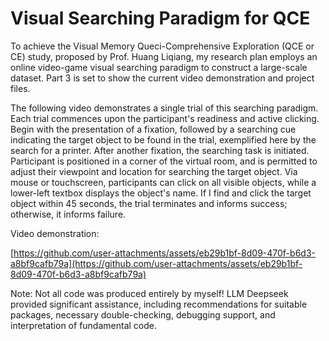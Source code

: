 # Visual Searching Paradigm for QCE

To achieve the Visual Memory Queci-Comprehensive Exploration (QCE or CE) study, proposed by Prof. Huang Liqiang, my research plan employs an online video-game visual searching paradigm to construct a large-scale dataset. Part 3 is set to show the current video demonstration and project files.

The following video demonstrates a single trial of this searching paradigm. Each trial commences upon the participant's readiness and active clicking. Begin with the presentation of a fixation, followed by a searching cue indicating the target object to be found in the trial, exemplified here by the search for a printer. After another fixation, the searching task is initiated. Participant is positioned in a corner of the virtual room, and is permitted to adjust their viewpoint and location for searching the target object. Via mouse or touchscreen, participants can click on all visible objects, while a lower-left textbox displays the object's name. If I find and click the target object within 45 seconds, the trial terminates and informs success; otherwise, it informs failure. 

Video demonstration:

[https://github.com/user-attachments/assets/eb29b1bf-8d09-470f-b6d3-a8bf9cafb79a](https://github.com/user-attachments/assets/eb29b1bf-8d09-470f-b6d3-a8bf9cafb79a)

Note: Not all code was produced entirely by myself! LLM Deepseek provided significant assistance, including recommendations for suitable packages, necessary double-checking, debugging support, and interpretation of fundamental code.

